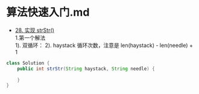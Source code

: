 # 算法快速入门.md
* [28. 实现 strStr()](https://leetcode-cn.com/problems/implement-strstr/)  
1.第一个解法  
1). 双循环：
2). haystack 循环次数，注意是 len(haystack) - len(needle) + 1

``` java
class Solution {
    public int strStr(String haystack, String needle) {
    
    }
}
```